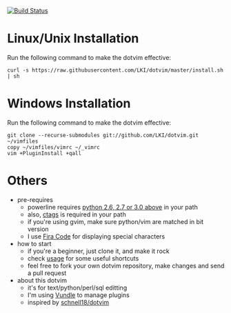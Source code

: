 [![Build Status](https://travis-ci.org/LKI/dotvim.svg)](https://travis-ci.org/LKI/dotvim)

# Linux/Unix Installation

Run the following command to make the dotvim effective:

    curl -s https://raw.githubusercontent.com/LKI/dotvim/master/install.sh | sh


# Windows Installation

Run the following command to make the dotvim effective:

    git clone --recurse-submodules git://github.com/LKI/dotvim.git ~/vimfiles
    copy ~/vimfiles/vimrc ~/_vimrc
    vim +PluginInstall +qall

# Others

* pre-requires
    * powerline requires [python 2.6, 2.7 or 3.0 above][python] in your path
    * also, [ctags][ctags] is required in your path
    * if you're using gvim, make sure python/vim are matched in bit version
    * I use [Fira Code][firacode] for displaying special characters
* how to start
    * if you're a beginner, just clone it, and make it rock
    * check [usage][usage] for some useful shortcuts
    * feel free to fork your own dotvim repository, make changes and send a pull request
* about this dotvim
    * it's for text/python/perl/sql editting
    * I'm using [Vundle][vundle] to manage plugins
    * inspired by [schnell18/dotvim][dotvim_justin]


[python]:        https://www.python.org/downloads/
[ctags]:         http://ctags.sourceforge.net/
[firacode]:      https://github.com/tonsky/FiraCode
[usage]:         /USAGE.md
[dotvim_justin]: https://github.com/schnell18/dotvim
[vundle]:        https://github.com/VundleVim/Vundle.vim
